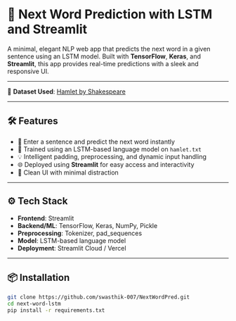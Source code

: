# 🧠 Next Word Prediction with LSTM and Streamlit

A minimal, elegant NLP web app that predicts the next word in a given sentence using an LSTM model. Built with **TensorFlow**, **Keras**, and **Streamlit**, this app provides real-time predictions with a sleek and responsive UI.

---

 
📁 **Dataset Used**: [Hamlet by Shakespeare](https://www.gutenberg.org/ebooks/1524)



---

## 🛠️ Features

- 📜 Enter a sentence and predict the next word instantly
- 🧠 Trained using an LSTM-based language model on `hamlet.txt`
- 💡 Intelligent padding, preprocessing, and dynamic input handling
- 🌐 Deployed using **Streamlit** for easy access and interactivity
- 🧳 Clean UI with minimal distraction

---

## ⚙️ Tech Stack

- **Frontend**: Streamlit
- **Backend/ML**: TensorFlow, Keras, NumPy, Pickle
- **Preprocessing**: Tokenizer, pad_sequences
- **Model**: LSTM-based language model
- **Deployment**: Streamlit Cloud / Vercel

---

## 📦 Installation

```bash
git clone https://github.com/swasthik-007/NextWordPred.git
cd next-word-lstm
pip install -r requirements.txt
